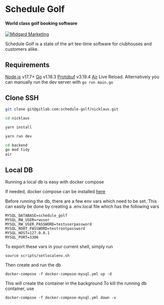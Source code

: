 # Schedule Golf

#### World class golf booking software

[![Midgard Marketing](https://i.imgur.com/HeynSu0.jpg)](https://midgard.marketing)

Schedule Golf is a state of the art tee-time software for clubhouses and customers alike.

## Requirements

[Node.js](https://nodejs.org/) v17.7+
[Go](https://go.dev/doc/install) v1.18.3
[Protobuf](https://grpc.io/docs/protoc-installation/) v3.19.4
[Air](https://github.com/cosmtrek/air) Live Reload. Alternatively you can manually run the dev server with `go run main.go`

## Clone SSH

```sh
git clone git@gitlab.com:schedule-golf/nicklaus.git

cd nicklaus

yarn install

yarn run dev
```

```sh
cd backend
go mod tidy
air
```

## Local DB
Running a local db is easy with docker compose

If needed, docker compose can be installed [here](https://docs.docker.com/compose/install/)

Before running the db, there are a few env vars which need to be set. 
This can easily be done by creating a .env.local file which has the following
vars

```
MYSQL_DATABASE=schedule_golf
MYSQL_RW_USER=rwuser
MYSQL_RW_USER_PASSWORD=testuserpassword
MYSQL_ROOT_PASSWORD=testrootpassword
MYSQL_HOST=127.0.0.1
MYSQL_PORT=3306
```

To export these vars in your current shell, simply run 
```shell
source scripts/setlocalenv.sh
```

Then create and run the db
```shell
docker-compose -f docker-compose-mysql.yml up -d
```

This will create the container in the background
To kill the running db container, use
```shell
docker-compose -f docker-compose-mysql.yml down -v
```
